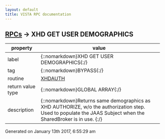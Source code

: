 ```yaml
---
layout: default
title: VISTA RPC documentation
---
```




## [RPCs](TableOfContent.md) &#8594; XHD GET USER DEMOGRAPHICS 

 property | value 
--- | --- 
 label | {::nomarkdown}XHD GET USER DEMOGRAPHICS{:/}
 tag | {::nomarkdown}BYPASS{:/}
 routine | [XHDAUTH](http://code.osehra.org/dox/Routine_XHDAUTH_source.html)
 return value type | {::nomarkdown}GLOBAL ARRAY{:/}
 description | {::nomarkdown}Returns same demographics as XHD AUTHORIZE, w/o the authorization step. Used to populate the JAAS Subject when the SharedBroker is in use. {:/}




 Generated on January 13th 2017, 6:55:29 am